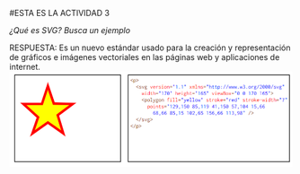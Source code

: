 #ESTA ES LA ACTIVIDAD 3

*¿Qué es SVG? Busca un ejemplo*

RESPUESTA: Es un nuevo estándar usado para la creación y representación de gráficos e imágenes vectoriales en las páginas web y aplicaciones de internet.
![respuesta actividad](image.png)
